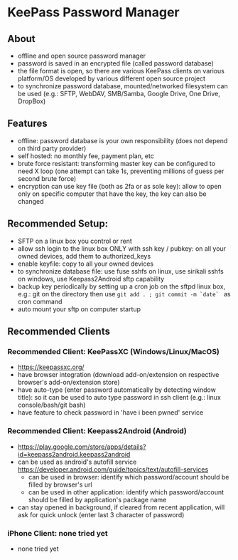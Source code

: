 # KeePass Password Manager

## About
- offline and open source password manager
- password is saved in an encrypted file (called password database)
- the file format is open, so there are various KeePass clients on various platform/OS developed by various different open source project
- to synchronize password database, mounted/networked filesystem can be used (e.g.: SFTP, WebDAV, SMB/Samba, Google Drive, One Drive, DropBox)

## Features
- offline: password database is your own responsibility (does not depend on third party provider)
- self hosted: no monthly fee, payment plan, etc
- brute force resistant: transforming master key can be configured to need X loop (one attempt can take 1s, preventing millions of guess per second brute force)
- encryption can use key file (both as 2fa or as sole key): allow to open only on specific computer that have the key, the key can also be changed

## Recommended Setup:
- SFTP on a linux box you control or rent
- allow ssh login to the linux box ONLY with ssh key / pubkey: on all your owned devices, add them to authorized_keys
- enable keyfile: copy to all your owned devices
- to synchronize database file: use fuse sshfs on linux, use sirikali sshfs on windows, use Keepass2Android sftp capability
- backup key periodically by setting up a cron job on the sftpd linux box, e.g.: git on the directory then use ```git add . ; git commit -m `date` ``` as cron command
- auto mount your sftp on computer startup

## Recommended Clients

### Recommended Client: KeePassXC (Windows/Linux/MacOS)
- https://keepassxc.org/
- have browser integration (download add-on/extension on respective browser's add-on/extension store)
- have auto-type (enter password automatically by detecting window title): so it can be used to auto type password in ssh client (e.g.: linux console/bash/git bash)
- have feature to check password in 'have i been pwned' service

### Recommended Client: Keepass2Android (Android)
- https://play.google.com/store/apps/details?id=keepass2android.keepass2android
- can be used as android's autofill service https://developer.android.com/guide/topics/text/autofill-services
    - can be used in browser: identify which password/account should be filled by browser's url
    - can be used in other application: identify which password/account should be filled by application's package name
- can stay opened in background, if cleared from recent application, will ask for quick unlock (enter last 3 character of password)

### iPhone Client: none tried yet
- none tried yet
